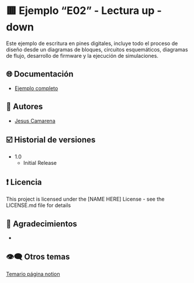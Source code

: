 # 🟥 Ejemplo “**E02” - Lectura up - down**
Este ejemplo de escritura en pines digitales, incluye todo el proceso de diseño desde un diagramas de bloques, circuitos esquemáticos, diagramas de flujo, desarrollo de firmware y la ejecución de simulaciones.

## :globe_with_meridians: Documentación
* [Ejemplo completo](https://didyde.notion.site/Lectura-secuencial-de-instrucciones-up-down-ejemplo-04b0a79e4b254118b45a4b39530838bc)

## :busts_in_silhouette: Autores
* [Jesus Camarena](https://www.notion.so/didyde/Profesor-universitario-Dise-ador-de-hardware-para-sistemas-embebidos-81703493db3c44c4a75b49b2d536ea19)

## :ballot_box_with_check: Historial de versiones
* 1.0
    * Initial Release

## :exclamation: Licencia

This project is licensed under the [NAME HERE] License - see the LICENSE.md file for details

## :speech_balloon: Agradecimientos
-

## 👁️‍🗨️ Otros temas

[Temario página notion](https://didyde.notion.site/Programa-acad-mico-temario-y-clases-cb4c311c7e22482da48f0eeba4151561)
